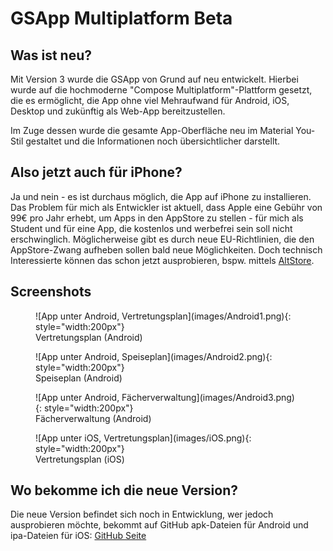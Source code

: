 # GSApp Multiplatform Beta

## Was ist neu?
Mit Version 3 wurde die GSApp von Grund auf neu entwickelt. Hierbei wurde auf die hochmoderne "Compose Multiplatform"-Plattform gesetzt, die es ermöglicht, die App ohne viel Mehraufwand für Android, iOS, Desktop und zukünftig als Web-App bereitzustellen.

Im Zuge dessen wurde die gesamte App-Oberfläche neu im Material You-Stil gestaltet und die Informationen noch übersichtlicher darstellt.

## Also jetzt auch für iPhone?
Ja und nein - es ist durchaus möglich, die App auf iPhone zu installieren. 
Das Problem für mich als Entwickler ist aktuell, dass Apple eine Gebühr von 99€ pro Jahr erhebt, um Apps in den AppStore zu stellen - für mich als Student und für eine App, die kostenlos und werbefrei sein soll nicht erschwinglich. Möglicherweise gibt es durch neue EU-Richtlinien, die den AppStore-Zwang aufheben sollen bald neue Möglichkeiten.
Doch technisch Interessierte können das schon jetzt ausprobieren, bspw. mittels [AltStore](https://altstore.io).

## Screenshots
<figure markdown>
![App unter Android, Vertretungsplan](images/Android1.png){: style="width:200px"}
<figcaption>Vertretungsplan (Android)</figcaption>
</figure>
<figure markdown>
![App unter Android, Speiseplan](images/Android2.png){: style="width:200px"}
<figcaption>Speiseplan (Android)</figcaption>
</figure>
<figure markdown>
![App unter Android, Fächerverwaltung](images/Android3.png){: style="width:200px"}
<figcaption>Fächerverwaltung (Android)</figcaption>
</figure>
<figure markdown>
![App unter iOS, Vertretungsplan](images/iOS.png){: style="width:200px"}
<figcaption>Vertretungsplan (iOS)</figcaption>
</figure>

## Wo bekomme ich die neue Version?
Die neue Version befindet sich noch in Entwicklung, wer jedoch ausprobieren möchte, bekommt auf GitHub apk-Dateien für Android und ipa-Dateien für iOS: [GitHub Seite](https://github.com/libf-de/GSApp3-MP/releases)